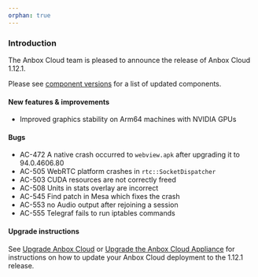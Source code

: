 ```yaml
---
orphan: true
---
```

### Introduction

The Anbox Cloud team is pleased to announce the release of Anbox Cloud 1.12.1.

Please see [component versions](https://anbox-cloud.io/docs/component-versions) for a list of updated components.

#### New features & improvements

* Improved graphics stability on Arm64 machines with NVIDIA GPUs

#### Bugs

* AC-472 A native crash occurred to `webview.apk` after upgrading it to 94.0.4606.80
* AC-505 WebRTC platform crashes in `rtc::SocketDispatcher`
* AC-503 CUDA resources are not correctly freed
* AC-508 Units in stats overlay are incorrect
* AC-545 Find patch in Mesa which fixes the crash
* AC-553 no Audio output after rejoining a session
* AC-555 Telegraf fails to run iptables commands

#### Upgrade instructions

See [Upgrade Anbox Cloud](https://anbox-cloud.io/docs/howto/update/upgrade-anbox) or [Upgrade the Anbox Cloud Appliance](https://anbox-cloud.io/docs/howto/update/upgrade-appliance) for instructions on how to update your Anbox Cloud deployment to the 1.12.1 release.
